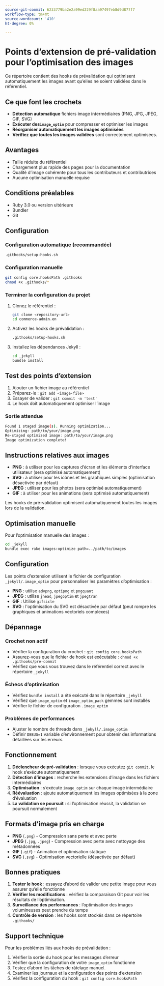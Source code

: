 ```yaml
---
source-git-commit: 6233779ba2e2a99ed229f8aa97497eb8d9d877f7
workflow-type: tm+mt
source-wordcount: '410'
ht-degree: 0%

---
```

# Points d’extension de pré-validation pour l’optimisation des images

Ce répertoire contient des hooks de prévalidation qui optimisent automatiquement les images avant qu’elles ne soient validées dans le référentiel.

## Ce que font les crochets

- **Détection automatique** fichiers image intermédiaires (PNG, JPG, JPEG, GIF, SVG)
- **Exécuter des`image_optim`** pour compresser et optimiser les images
- **Réorganiser automatiquement les images optimisées**
- **Vérifiez que toutes les images validées** sont correctement optimisées.

## Avantages

- Taille réduite du référentiel
- Chargement plus rapide des pages pour la documentation
- Qualité d’image cohérente pour tous les contributeurs et contributrices
- Aucune optimisation manuelle requise

## Conditions préalables

- Ruby 3.0 ou version ultérieure
- Bundler
- Git

## Configuration

### Configuration automatique (recommandée)

```bash
.githooks/setup-hooks.sh
```

### Configuration manuelle

```bash
git config core.hooksPath .githooks
chmod +x .githooks/*
```

### Terminer la configuration du projet

1. Clonez le référentiel :

   ```bash
   git clone <repository-url>
   cd commerce-admin.en
   ```

2. Activez les hooks de prévalidation :

   ```bash
   .githooks/setup-hooks.sh
   ```

3. Installez les dépendances Jekyll :

   ```bash
   cd _jekyll
   bundle install
   ```

## Test des points d’extension

1. Ajouter un fichier image au référentiel
2. Préparez-le : `git add <image-file>`
3. Essayer de valider : `git commit -m 'test'`
4. Le hook doit automatiquement optimiser l’image

### Sortie attendue

```bash
Found 1 staged image(s). Running optimization...
Optimizing: path/to/your/image.png
Re-staged optimized image: path/to/your/image.png
Image optimization complete!
```

## Instructions relatives aux images

- **PNG** : à utiliser pour les captures d’écran et les éléments d’interface utilisateur (sera optimisé automatiquement)
- **SVG** : à utiliser pour les icônes et les graphiques simples (optimisation désactivée par défaut)
- **JPEG** : utiliser pour les photos (sera optimisé automatiquement)
- **GIF** : à utiliser pour les animations (sera optimisé automatiquement)

Les hooks de pré-validation optimisent automatiquement toutes les images lors de la validation.

## Optimisation manuelle

Pour l’optimisation manuelle des images :

```bash
cd _jekyll
bundle exec rake images:optimize path=../path/to/images
```

## Configuration

Les points d’extension utilisent le fichier de configuration `_jekyll/.image_optim` pour personnaliser les paramètres d’optimisation :

- **PNG** : utilise `advpng`, `optipng` et `pngquant`
- **JPEG** : utilise `jhead`, `jpegoptim` et `jpegtran`
- **GIF** : Utilise `gifsicle`
- **SVG** : l&#39;optimisation du SVG est désactivée par défaut (peut rompre les graphiques et animations vectoriels complexes)

## Dépannage

### Crochet non actif

- Vérifier la configuration du crochet : `git config core.hooksPath`
- Assurez-vous que le fichier de hook est exécutable : `chmod +x .githooks/pre-commit`
- Vérifiez que vous vous trouvez dans le référentiel correct avec le répertoire `_jekyll`

### Échecs d’optimisation

- Vérifiez `bundle install` a été exécuté dans le répertoire `_jekyll`
- Vérifiez que `image_optim` et `image_optim_pack` gemmes sont installés
- Vérifier le fichier de configuration `.image_optim`

### Problèmes de performances

- Ajuster le nombre de threads dans `_jekyll/.image_optim`
- Définir `DEBUG=1` variable d’environnement pour obtenir des informations détaillées sur les erreurs

## Fonctionnement

1. **Déclencheur de pré-validation** : lorsque vous exécutez `git commit`, le hook s’exécute automatiquement
2. **Détection d’images** : recherche les extensions d’image dans les fichiers intermédiaires
3. **Optimisation** : s’exécute `image_optim` sur chaque image intermédiaire
4. **Réévaluation** : ajoute automatiquement les images optimisées à la zone d’évaluation
5. **La validation se poursuit** : si l’optimisation réussit, la validation se poursuit normalement

## Formats d’image pris en charge

- **PNG** (`.png`) - Compression sans perte et avec perte
- **JPEG** (`.jpg`, `.jpeg`) - Compression avec perte avec nettoyage des métadonnées
- **GIF** (`.gif`) - Animation et optimisation statique
- **SVG** (`.svg`) - Optimisation vectorielle (désactivée par défaut)

## Bonnes pratiques

1. **Tester le hook** : essayez d’abord de valider une petite image pour vous assurer qu’elle fonctionne
2. **Vérifier les modifications** : vérifiez la comparaison Git pour voir les résultats de l’optimisation.
3. **Surveillance des performances** : l’optimisation des images volumineuses peut prendre du temps
4. **Contrôle de version** : les hooks sont stockés dans ce répertoire `.githooks/`

## Support technique

Pour les problèmes liés aux hooks de prévalidation :

1. Vérifier la sortie du hook pour les messages d’erreur
2. Vérifier que la configuration de votre `image_optim` fonctionne
3. Testez d’abord les tâches de râtelage manuel.
4. Examiner les journaux et la configuration des points d’extension
5. Vérifiez la configuration du hook : `git config core.hooksPath`
